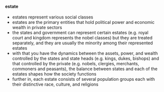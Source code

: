 #### estate

- estates represent various social classes
- estates are the primary entities that hold political power and economic wealth in private sectors
- the states and government can represent certain estates (e.g. royal court and kingdom represents the nobel classes) but they are treated separately, and they are usually the minority among their represented estates
- with that you have the dynamics between the assets, power, and wealth controlled by the states and state heads (e.g. kings, dukes, bishops) and that controlled by the private (e.g. nobels, clergies, merchants, commoners and peasants), the balance between states and each of the estates shapes how the society functions
- further in, each estate consists of several population groups each with their distinctive race, culture, and religions






